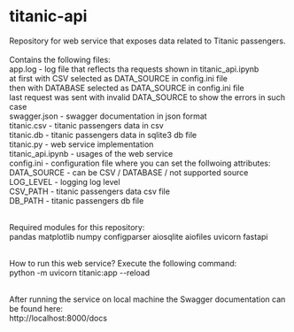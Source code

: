 # titanic-api
Repository for web service that exposes data related to Titanic passengers.<br><br>
Contains the following files:<br>
    app.log - log file that reflects tha requests shown in titanic_api.ipynb<br>
              at first with CSV selected as DATA_SOURCE in config.ini file<br>
              then with DATABASE selected as DATA_SOURCE in config.ini file<br>
              last request was sent with invalid DATA_SOURCE to show the errors in such case<br>
    swagger.json - swagger documentation in json format<br>
    titanic.csv - titanic passengers data in csv<br>
    titanic.db - titanic passengers data in sqlite3 db file<br>
    titanic.py - web service implementation<br>
    titanic_api.ipynb - usages of the web service<br>
    config.ini - configuration file where you can set the follwoing attributes:<br>
                  DATA_SOURCE - can be CSV / DATABASE /  not supported source<br>
                  LOG_LEVEL - logging log level<br>
                  CSV_PATH - titanic passengers data csv file <br>
                  DB_PATH - titanic passengers db file <br><br>


Required modules for this repository:<br>
pandas matplotlib numpy configparser aiosqlite aiofiles uvicorn fastapi <br><br>

How to run this web service? Execute the following command:<br>
python -m uvicorn titanic:app --reload<br><br>

After running the service on local machine the Swagger documentation can be found here:<br>
http://localhost:8000/docs<br>
                
